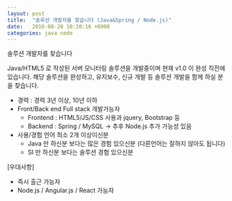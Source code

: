 ```yaml
---
layout: post
title:  "솔루션 개발자를 찾습니다 (Java&Spring / Node.js)"
date:   2016-08-28 10:10:16 +0900
categories: java node
---
```

솔루션 개발자를 찾습니다

Java/HTML5 로 작성된 서버 모니터링 솔루션을 개발중이며 현재 v1.0 이 완성 직전에 있습니다.
해당 솔루션을 완성하고, 유지보수, 신규 개발 등 솔루션 개발을 함께 하실 분을 찾습니다.

- 경력 : 경력 3년 이상, 10년 이하
- Front/Back end Full stack 개발가능자
  * Frontend : HTML5/JS/CSS 사용과 jquery, Bootstrap 등
  * Backend : Spring / MySQL
   -> 추후 Node.js 추가 가능성 있음
- 사용/경험 언어 최소 2개 이상이신분
  * Java 만 하신분 보다는 많은 경험 있으신분 
    (다른언어는 잘하지 않아도 됩니다)
  * SI 만 하신분 보다는 솔루션 경험 있으신분 

[우대사항]
- 즉시 출근 가능자
- Node.js / Angular.js / React 가능자